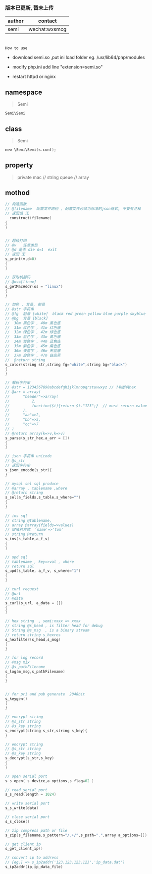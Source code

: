 ### 版本已更新, 暂未上传 

|author|contact|
|-----------|-----------|
|semi|wechat:wxsmcg|

#
`How to use`
- download semi.so ,put ini load folder eg. /usr/lib64/php/modules
+ modify php.ini add line "extension=semi.so"
- restart httpd or nginx



## namespace
>Semi
```c
Semi\Semi
```

## class  
>Semi
```c
new \Semi\Semi(s.conf);
```


## property
>private mac    // string
>queue          // array


## mothod
```c
// 构造函数
// @filename  配置文件路径 , 配置文件必须为标准的json格式, 不要有注释
// 返回值 无
__construct(filename)
{    
}    


// 超级打印
// @v	任意类型
// @d 是否 die d=1  exit
// 返回 无
s_print(v,d=0)
{
}

// 获取机器码
// @os=[linux]
s_getMacAddr(os = "linux")
{
}

// 加色 , 背景, 前景 
// @str 字符串
// @fg 	前景 [white]  black red green yellow blue purple skyblue
// @bg 	背景 [black]
//	30m 黑色字 , 40m 黑色底
//	31m 红色字 , 41m 红色底
//	32m 绿色字 , 42m 绿色底
//	33m 蓝色字 , 43m 黄色底
//	34m 黄色字 , 44m 蓝色底
//	35m 紫色字 , 45m 紫色底
//	36m 天蓝字 , 46m 天蓝底
//	37m 白色字 , 47m 白底黑
//  @return string
s_color(string str,string fg="white",string bg="black")
{
}

// 解析字符串 
// @str = 1234567890abcdefghijklmnopqrstuvwxyz // ?判断纯hex
// @arr = array(
// 		"header"=>array(
// 			2,
// 			function($t){return $t."123";}	// must return value
// 		),
// 		"aa"=>2,
// 		"bb"=>5,
// 		"cc"=>7
// )
// @return array(k=>v,k=>v)
s_parse(s_str_hex,a_arr = [])
{
}

// json 字符串 unicode
// @s_str
// 返回字符串
s_json_encode(s_str){
} 

// mysql sel sql produce
// @array , tablename ,where
// @return string
s_sel(a_fields,s_table,s_where="")
{
}
  
// ins sql
// string @tablename, 
// array @array(fields=>values)
// 键值对方式  'name'=>'tom'
// string @return 
s_ins(s_table,a_f_v)
{
}

// upd sql
// tablename , key=>val , where
// return sql
s_upd(s_table, a_f_v, s_where="1")
{
}

// curl request
// @url    
// @data
s_curl(s_url, a_data = [])
{
}

// hex string  , semi:xxxx => xxxx
// string @s_head , is filter head for debug
// String @s_msg  , is a binary stream
// return string s_hexres
s_hexfilter(s_head,s_msg)
{
}

// for log record 
// @msg mix
// @s_pathFilename 
s_log(m_msg,s_pathFilename)
{
}


// for pri and pub generate  2048bit
s_keygen()
{
}

// encrypt string 
// @s_str string 
// @s_key string
s_encrypt(string s_str,string s_key){
}

// encrypt string 
// @s_str string 
// @s_key string
s_decrypt(s_str,s_key)
{
}

// open serial port
s_s_open( s_device,a_options,s_flag=02 )

// read serial port
s_s_read(length = 1024)

// write serial port
s_s_write(data)

// close serial port
s_s_close()

// zip compress path or file
s_zip(s_filename,s_pattern="/.+/",s_path=".",array a_options=[])

// get client ip
s_get_client_ip()

// convert ip to address
// [eg.] => s_ip2addr('123.123.123.123','ip_data.dat')
s_ip2addr(ip,ip_data_file)
                            


```






<!--
===  
[Google](https://www.google.com "123")  
[Google][1]  
[1]:https://www.google.com  
- [x] 需求分析  
- [ ] 交付
`biaoji`  
-->
